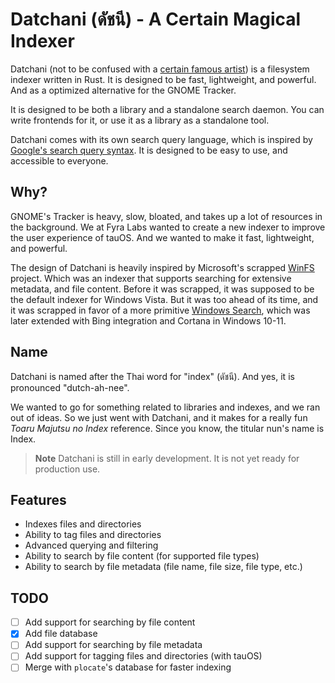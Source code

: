 # Datchani (ดัชนี) - A Certain Magical Indexer
Datchani (not to be confused with a [certain famous artist](https://en.wikipedia.org/wiki/Thawan_Duchanee)) is a filesystem indexer written in Rust. It is designed to be fast, lightweight, and powerful. And as a optimized alternative for the GNOME Tracker.

It is designed to be both a library and a standalone search daemon. You can write frontends for it, or use it as a library as a standalone tool.

Datchani comes with its own search query language, which is inspired by [Google's search query syntax](https://support.google.com/websearch/answer/2466433?hl=en). It is designed to be easy to use, and accessible to everyone.

## Why?
GNOME's Tracker is heavy, slow, bloated, and takes up a lot of resources in the background. We at Fyra Labs wanted to create a new indexer to improve the user experience of tauOS. And we wanted to make it fast, lightweight, and powerful.

The design of Datchani is heavily inspired by Microsoft's scrapped [WinFS](https://en.wikipedia.org/wiki/WinFS) project. Which was an indexer that supports searching for extensive metadata, and file content. Before it was scrapped, it was supposed to be the default indexer for Windows Vista. But it was too ahead of its time, and it was scrapped in favor of a more primitive [Windows Search](https://en.wikipedia.org/wiki/Windows_Search), which was later extended with Bing integration and Cortana in Windows 10-11.

## Name
Datchani is named after the Thai word for "index" (ดัชนี). And yes, it is pronounced "dutch-ah-nee".

We wanted to go for something related to libraries and indexes, and we ran out of ideas. So we just went with Datchani, and it makes for a really fun *Toaru Majutsu no Index* reference. Since you know, the titular nun's name is Index.

> **Note**
> Datchani is still in early development. It is not yet ready for production use.

## Features
- Indexes files and directories
- Ability to tag files and directories
- Advanced querying and filtering
- Ability to search by file content (for supported file types)
- Ability to search by file metadata (file name, file size, file type, etc.)


## TODO
- [ ] Add support for searching by file content
- [x] Add file database
- [ ] Add support for searching by file metadata
- [ ] Add support for tagging files and directories (with tauOS)
- [ ] Merge with `plocate`'s database for faster indexing
